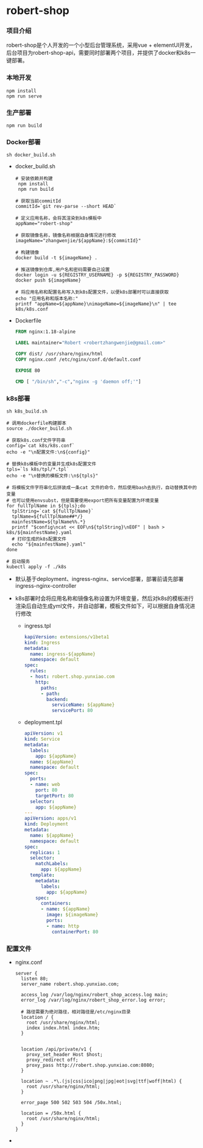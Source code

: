 # robert-shop

### 项目介绍

robert-shop是个人开发的一个小型后台管理系统，采用vue + elementUI开发，后台项目为robert-shop-api，需要同时部署两个项目，并提供了docker和k8s一键部署。

### 本地开发

```
npm install
npm run serve
```
### 生产部署
```
npm run build
```
### Docker部署
```
sh docker_build.sh
```
- docker_build.sh

  ```shell
  # 安装依赖并构建
   npm install
   npm run build
  
  # 获取当前commitId
  commitId=`git rev-parse --short HEAD`
  
  # 定义应用名称，会将其渲染到k8s模板中
  appName="robert-shop"
  
  # 获取镜像名称，镜像名称根据自身情况进行修改
  imageName="zhangwenjie/${appName}:${commitId}"
  
  # 构建镜像
  docker build -t ${imageName} .
  
  # 推送镜像到仓库,用户名和密码需要自己设置
  docker login -u ${REGISTRY_USERNAME} -p ${REGISTRY_PASSWORD}
  docker push ${imageName}
  
  # 将应用名称和配置名称写入到k8s配置文件，以便k8s部署时可以直接获取
  echo "应用名称和版本名称:"
  printf "appName=${appName}\nimageName=${imageName}\n" | tee k8s/k8s.conf
  ```

  

- Dockerfile

  ```dockerfile
  FROM nginx:1.18-alpine
  
  LABEL maintainer="Robert <robertzhangwenjie@gmail.com>"
  
  COPY dist/ /usr/share/nginx/html
  COPY nginx.conf /etc/nginx/conf.d/default.conf
  
  EXPOSE 80
  
  CMD [ "/bin/sh","-c","nginx -g 'daemon off;'"]
  ```

  

### k8s部署

```
sh k8s_build.sh
```

```shell
# 调用dockerfile构建脚本
source ./docker_build.sh

# 获取k8s.conf文件字符串
config=`cat k8s/k8s.conf`
echo -e "\n配置文件:\n${config}"

# 替换k8s模板中的变量并生成k8s配置文件
tpls=`ls k8s/tpl/*.tpl`
echo -e "\n替换的模板文件:\n${tpls}"

# 将模板文件字符串化后拼装成一条cat 文件的命令，然后使用bash去执行，自动替换其中的变量
# 也可以使用envsubst，但是需要使用export把所有变量配置为环境变量
for fullTplName in ${tpls};do
  tplString=`cat ${fullTplName}`
  tplName=${fullTplName##*/}
  mainfestName=${tplName%%.*}
  printf "$config\ncat << EOF\n${tplString}\nEOF" | bash > k8s/${mainfestName}.yaml
  # 打印生成的k8s配置文件
  echo "${mainfestName}.yaml"
done

# 启动服务
kubectl apply -f ./k8s
```



- 默认基于deployment、ingress-nginx、service部署，部署前请先部署ingress-nginx-controller

- k8s部署时会将应用名称和镜像名称设置为环境变量，然后对k8s的模板进行渲染后自动生成yml文件，并自动部署，模板文件如下，可以根据自身情况进行修改

  - ingress.tpl

    ```yaml
    kapiVersion: extensions/v1beta1
    kind: Ingress
    metadata:
      name: ingress-${appName}
      namespace: default
    spec:
      rules:
      - host: robert.shop.yunxiao.com
        http:
          paths:
          - path:
            backend:
              serviceName: ${appName}
              servicePort: 80
    ```

  - deployment.tpl

    ```yaml
    apiVersion: v1
    kind: Service
    metadata:
      labels:
        app: ${appName}
      name: ${appName}
      namespace: default
    spec:
      ports:
      - name: web
        port: 80
        targetPort: 80
      selector:
        app: ${appName}
    ---
    apiVersion: apps/v1
    kind: Deployment
    metadata:
      name: ${appName}
      namespace: default
    spec:
      replicas: 1
      selector:
        matchLabels:
          app: ${appName}
      template:
        metadata:
          labels:
            app: ${appName}
        spec:
          containers:
          - name: ${appName}
            image: ${imageName}
            ports:
            - name: http
              containerPort: 80
    
    ```

    

### 配置文件

- nginx.conf

  ```nginx
  server {
    listen 80;
    server_name robert.shop.yunxiao.com;
  
    access_log /var/log/nginx/robert_shop_access.log main;
    error_log /var/log/nginx/robert_shop_error.log error;
  
    # 路径需要为绝对路径，相对路径是/etc/nginx目录
    location / {
      root /usr/share/nginx/html;
      index index.html index.htm;
    }
  
  
    location /api/private/v1 {
      proxy_set_header Host $host;
      proxy_redirect off;
      proxy_pass http://robert.shop.yunxiao.com:8080;
    }
  
    location ~ .*\.(js|css|ico|png|jpg|eot|svg|ttf|woff|html) {
      root /usr/share/nginx/html;
    }
  
    error_page 500 502 503 504 /50x.html;
  
    location = /50x.html {
      root /usr/share/nginx/html;
    }
  }
  ```

- 